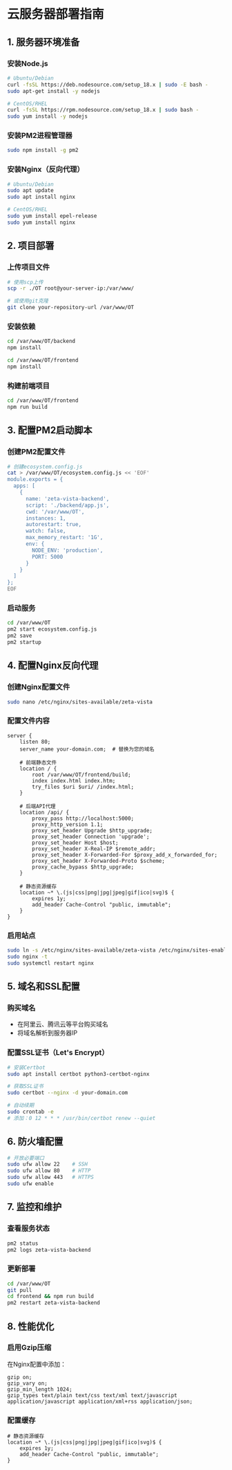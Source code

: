 # 云服务器部署指南

## 1. 服务器环境准备

### 安装Node.js
```bash
# Ubuntu/Debian
curl -fsSL https://deb.nodesource.com/setup_18.x | sudo -E bash -
sudo apt-get install -y nodejs

# CentOS/RHEL
curl -fsSL https://rpm.nodesource.com/setup_18.x | sudo bash -
sudo yum install -y nodejs
```

### 安装PM2进程管理器
```bash
sudo npm install -g pm2
```

### 安装Nginx（反向代理）
```bash
# Ubuntu/Debian
sudo apt update
sudo apt install nginx

# CentOS/RHEL
sudo yum install epel-release
sudo yum install nginx
```

## 2. 项目部署

### 上传项目文件
```bash
# 使用scp上传
scp -r ./OT root@your-server-ip:/var/www/

# 或使用git克隆
git clone your-repository-url /var/www/OT
```

### 安装依赖
```bash
cd /var/www/OT/backend
npm install

cd /var/www/OT/frontend
npm install
```

### 构建前端项目
```bash
cd /var/www/OT/frontend
npm run build
```

## 3. 配置PM2启动脚本

### 创建PM2配置文件
```bash
# 创建ecosystem.config.js
cat > /var/www/OT/ecosystem.config.js << 'EOF'
module.exports = {
  apps: [
    {
      name: 'zeta-vista-backend',
      script: './backend/app.js',
      cwd: '/var/www/OT',
      instances: 1,
      autorestart: true,
      watch: false,
      max_memory_restart: '1G',
      env: {
        NODE_ENV: 'production',
        PORT: 5000
      }
    }
  ]
};
EOF
```

### 启动服务
```bash
cd /var/www/OT
pm2 start ecosystem.config.js
pm2 save
pm2 startup
```

## 4. 配置Nginx反向代理

### 创建Nginx配置文件
```bash
sudo nano /etc/nginx/sites-available/zeta-vista
```

### 配置文件内容
```nginx
server {
    listen 80;
    server_name your-domain.com;  # 替换为您的域名

    # 前端静态文件
    location / {
        root /var/www/OT/frontend/build;
        index index.html index.htm;
        try_files $uri $uri/ /index.html;
    }

    # 后端API代理
    location /api/ {
        proxy_pass http://localhost:5000;
        proxy_http_version 1.1;
        proxy_set_header Upgrade $http_upgrade;
        proxy_set_header Connection 'upgrade';
        proxy_set_header Host $host;
        proxy_set_header X-Real-IP $remote_addr;
        proxy_set_header X-Forwarded-For $proxy_add_x_forwarded_for;
        proxy_set_header X-Forwarded-Proto $scheme;
        proxy_cache_bypass $http_upgrade;
    }

    # 静态资源缓存
    location ~* \.(js|css|png|jpg|jpeg|gif|ico|svg)$ {
        expires 1y;
        add_header Cache-Control "public, immutable";
    }
}
```

### 启用站点
```bash
sudo ln -s /etc/nginx/sites-available/zeta-vista /etc/nginx/sites-enabled/
sudo nginx -t
sudo systemctl restart nginx
```

## 5. 域名和SSL配置

### 购买域名
- 在阿里云、腾讯云等平台购买域名
- 将域名解析到服务器IP

### 配置SSL证书（Let's Encrypt）
```bash
# 安装Certbot
sudo apt install certbot python3-certbot-nginx

# 获取SSL证书
sudo certbot --nginx -d your-domain.com

# 自动续期
sudo crontab -e
# 添加：0 12 * * * /usr/bin/certbot renew --quiet
```

## 6. 防火墙配置

```bash
# 开放必要端口
sudo ufw allow 22    # SSH
sudo ufw allow 80    # HTTP
sudo ufw allow 443   # HTTPS
sudo ufw enable
```

## 7. 监控和维护

### 查看服务状态
```bash
pm2 status
pm2 logs zeta-vista-backend
```

### 更新部署
```bash
cd /var/www/OT
git pull
cd frontend && npm run build
pm2 restart zeta-vista-backend
```

## 8. 性能优化

### 启用Gzip压缩
在Nginx配置中添加：
```nginx
gzip on;
gzip_vary on;
gzip_min_length 1024;
gzip_types text/plain text/css text/xml text/javascript application/javascript application/xml+rss application/json;
```

### 配置缓存
```nginx
# 静态资源缓存
location ~* \.(js|css|png|jpg|jpeg|gif|ico|svg)$ {
    expires 1y;
    add_header Cache-Control "public, immutable";
}
``` 